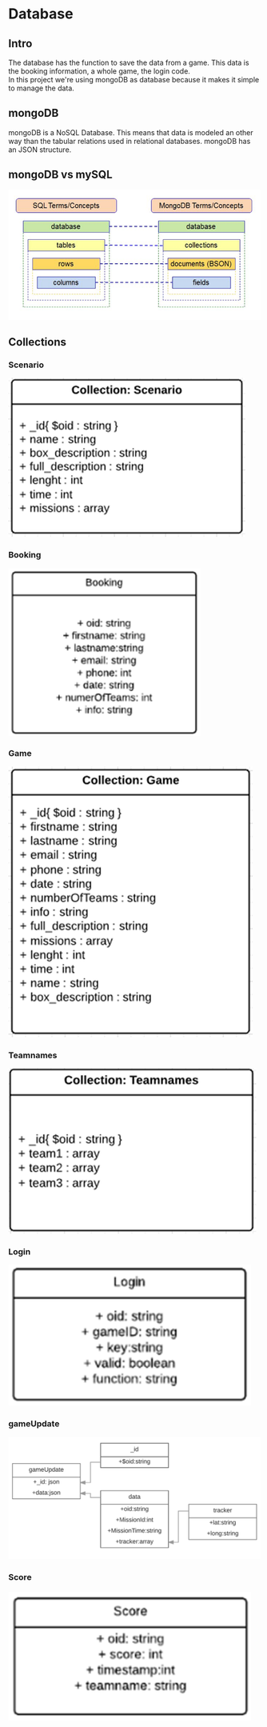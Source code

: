 # Database

## Intro

The database has the function to save the data from a game. This data is the booking information, a whole game, the login code.  
In this project we're using mongoDB as database because it makes it simple to manage the data.

## mongoDB

mongoDB is a NoSQL Database. This means that data is modeled an other way than the tabular relations used in relational databases. mongoDB has an JSON structure.

## mongoDB vs mySQL

![](/assets/mongodb_vs_mysql.png)

## Collections

### Scenario

![](/assets/db_scenario.png)



### Booking

![](/assets/db_booking.png)



### Game

![](/assets/db_game2.png)



### Teamnames

![](/assets/db_teamnames)



### Login

![](/assets/db_login.png)



### gameUpdate

![](/assets/db_gameupdate.png)

### Score

#### ![](/assets/db_score)



